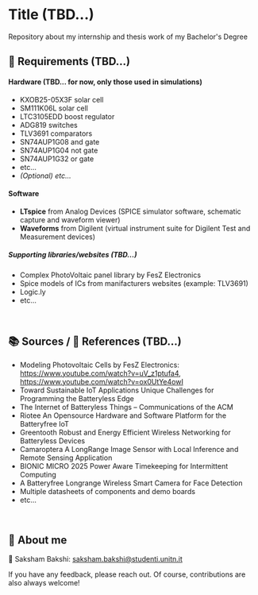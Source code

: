 # Title (TBD...)
Repository about my internship and thesis work of my Bachelor's Degree


## 📝 Requirements (TBD...)
#### Hardware (TBD... for now, only those used in simulations)
- KXOB25-05X3F solar cell
- SM111K06L solar cell
- LTC3105EDD boost regulator
- ADG819 switches
- TLV3691 comparators
- SN74AUP1G08 and gate
- SN74AUP1G04 not gate
- SN74AUP1G32 or gate
- etc...
- _(Optional) etc..._
  
#### Software
- **LTspice** from Analog Devices (SPICE simulator software, schematic capture and waveform viewer) 
- **Waveforms** from Digilent (virtual instrument suite for Digilent Test and Measurement devices)

##### Supporting libraries/websites (TBD...)
- Complex PhotoVoltaic panel library by FesZ Electronics
- Spice models of ICs from manifacturers websites (example: TLV3691)
- Logic.ly
- etc...




<br>

## 📚 Sources / 🔗 References (TBD...)
- Modeling Photovoltaic Cells by FesZ Electronics: https://www.youtube.com/watch?v=uV_z1ptufa4, https://www.youtube.com/watch?v=ox0UtYe4owI
- Toward Sustainable IoT Applications Unique Challenges for Programming the Batteryless Edge
- The Internet of Batteryless Things – Communications of the ACM
- Riotee An Opensource Hardware and Software Platform for the Batteryfree IoT
- Greentooth Robust and Energy Efficient Wireless Networking for Batteryless Devices
- Camaroptera A LongRange Image Sensor with Local Inference and Remote Sensing Application
- BIONIC MICRO 2025 Power Aware Timekeeping for Intermittent Computing
- A Batteryfree Longrange Wireless Smart Camera for Face Detection
- Multiple datasheets of components and demo boards
- etc...




<br>

## 🚀 About me
🌟 Saksham Bakshi: saksham.bakshi@studenti.unitn.it

If you have any feedback, please reach out. Of course, contributions are also always welcome!
